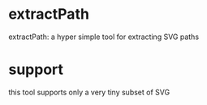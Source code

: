 # extractPath
extractPath: a hyper simple tool for extracting SVG paths

# support
this tool supports only a very tiny subset of SVG


